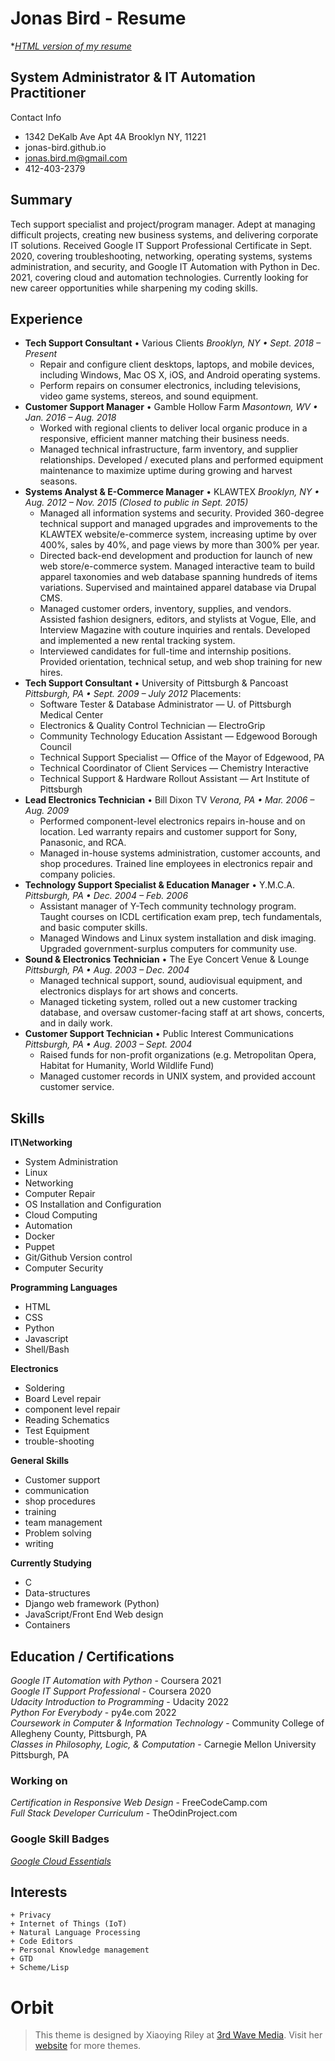 # Jonas Bird - Resume

**[HTML version of my resume](https://jonas-bird.github.io/Jonas-Bird-HTML-Resume/)*

## System Administrator & IT Automation Practitioner 

Contact Info
+ 1342 DeKalb Ave Apt 4A Brooklyn NY, 11221
+ jonas-bird.github.io  
+ jonas.bird.m@gmail.com  
+ 412-403-2379

## Summary 

Tech support specialist and project/program manager. Adept at managing difficult projects, creating new business systems, and delivering corporate IT solutions. Received Google IT Support Professional Certificate in Sept. 2020, covering troubleshooting, networking, operating systems, systems administration, and security, and Google IT Automation with Python in Dec. 2021, covering cloud and automation technologies. Currently looking for new career opportunities while sharpening my coding skills.

## Experience 

+ **Tech Support Consultant** • Various Clients *Brooklyn, NY • Sept. 2018 – Present*
    + Repair and configure client desktops, laptops, and mobile devices, including Windows, Mac OS X, iOS, and Android operating systems.
    + Perform repairs on consumer electronics, including televisions, video game systems, stereos, and sound equipment.  
+ **Customer Support Manager** • Gamble Hollow Farm *Masontown, WV • Jan. 2016 – Aug. 2018*
  + Worked with regional clients to deliver local organic produce in a responsive, efficient manner matching their business needs.
  + Managed technical infrastructure, farm inventory, and supplier relationships. Developed / executed plans and performed equipment maintenance to maximize uptime during growing and harvest seasons.
+ **Systems Analyst & E-Commerce Manager** • KLAWTEX *Brooklyn, NY • Aug. 2012 – Nov. 2015 (Closed to public in Sept. 2015)*
  + Managed all information systems and security. Provided 360-degree technical support and managed upgrades and improvements to the KLAWTEX website/e-commerce system, increasing uptime by over 400%, sales by 40%, and page views by more than 300% per year.
  + Directed back-end development and production for launch of new web store/e-commerce system. Managed interactive team to build apparel taxonomies and web database spanning hundreds of items variations. Supervised and maintained apparel database via Drupal CMS.
  + Managed customer orders, inventory, supplies, and vendors. Assisted fashion designers, editors, and stylists at Vogue, Elle, and Interview Magazine with couture inquiries and rentals. Developed and implemented a new rental tracking system.
  + Interviewed candidates for full-time and internship positions. Provided orientation, technical setup, and web shop training for new hires.
+ **Tech Support Consultant** • University of Pittsburgh & Pancoast *Pittsburgh, PA • Sept. 2009 – July 2012*
  Placements:
  + Software Tester & Database Administrator — U. of Pittsburgh Medical Center
  + Electronics & Quality Control Technician — ElectroGrip
  + Community Technology Education Assistant — Edgewood Borough Council
  + Technical Support Specialist — Office of the Mayor of Edgewood, PA
  + Technical Coordinator of Client Services — Chemistry Interactive
  + Technical Support & Hardware Rollout Assistant — Art Institute of Pittsburgh
+ **Lead Electronics Technician** • Bill Dixon TV *Verona, PA • Mar. 2006 – Aug. 2009*
  + Performed component-level electronics repairs in-house and on location. Led warranty repairs and customer support for Sony, Panasonic, and RCA.
  + Managed in-house systems administration, customer accounts, and shop procedures. Trained line employees in electronics repair and company policies.
+ **Technology Support Specialist & Education Manager** • Y.M.C.A. *Pittsburgh, PA • Dec. 2004 – Feb. 2006*
  + Assistant manager of Y-Tech community technology program. Taught courses on ICDL certification exam prep, tech fundamentals, and basic computer skills.
  + Managed Windows and Linux system installation and disk imaging. Upgraded government-surplus computers for community use.
+ **Sound & Electronics Technician** • The Eye Concert Venue & Lounge *Pittsburgh, PA • Aug. 2003 – Dec. 2004*
  + Managed technical support, sound, audiovisual equipment, and electronics displays for art shows and concerts.
  + Managed ticketing system, rolled out a new customer tracking database, and oversaw customer-facing staff at art shows, concerts, and in daily work.
+ **Customer Support Technician** • Public Interest Communications *Pittsburgh, PA • Aug. 2003 – Sept. 2004*
  + Raised funds for non-profit organizations (e.g. Metropolitan Opera, Habitat for Humanity, World Wildlife Fund)
  + Managed customer records in UNIX system, and provided account customer service.


## Skills

**IT\Networking** 
+ System Administration 
+ Linux 
+ Networking 
+ Computer Repair 
+ OS Installation and Configuration 
+ Cloud Computing 
+ Automation 
+ Docker 
+ Puppet 
+ Git/Github Version control
+ Computer Security
    
**Programming Languages** 
+ HTML
+ CSS
+ Python 
+ Javascript 
+ Shell/Bash 
    
**Electronics** 
+ Soldering 
+ Board Level repair 
+ component level repair 
+ Reading Schematics 
+ Test Equipment 
+ trouble-shooting

**General Skills** 
+ Customer support 
+ communication 
+ shop procedures 
+ training 
+ team management
+ Problem solving
+ writing

**Currently Studying** 
+ C
+ Data-structures
+ Django web framework (Python) 
+ JavaScript/Front End Web design
+ Containers

## Education / Certifications 

*Google IT Automation with Python* - Coursera 2021  
*Google IT Support Professional* - Coursera 2020  
*Udacity Introduction to Programming* - Udacity 2022  
*Python For Everybody* - py4e.com 2022  
*Coursework in Computer & Information Technology* - Community College of Allegheny County, Pittsburgh, PA  
*Classes in Philosophy, Logic, & Computation* - Carnegie Mellon University Pittsburgh, PA  

### Working on 

*Certification in Responsive Web Design* - FreeCodeCamp.com  
*Full Stack Developer Curriculum* - TheOdinProject.com  

### Google Skill Badges

*[Google Cloud Essentials](https://www.cloudskillsboost.google/public_profiles/27ba7c49-384b-4468-9c83-1c29352645ea)*
    
## Interests 

    + Privacy 
    + Internet of Things (IoT)
    + Natural Language Processing 
    + Code Editors 
    + Personal Knowledge management 
    + GTD
    + Scheme/Lisp



# Orbit
> This theme is designed by Xiaoying Riley at [3rd Wave Media](http://themes.3rdwavemedia.com/). 
> Visit her [website](http://themes.3rdwavemedia.com/) for more themes.

